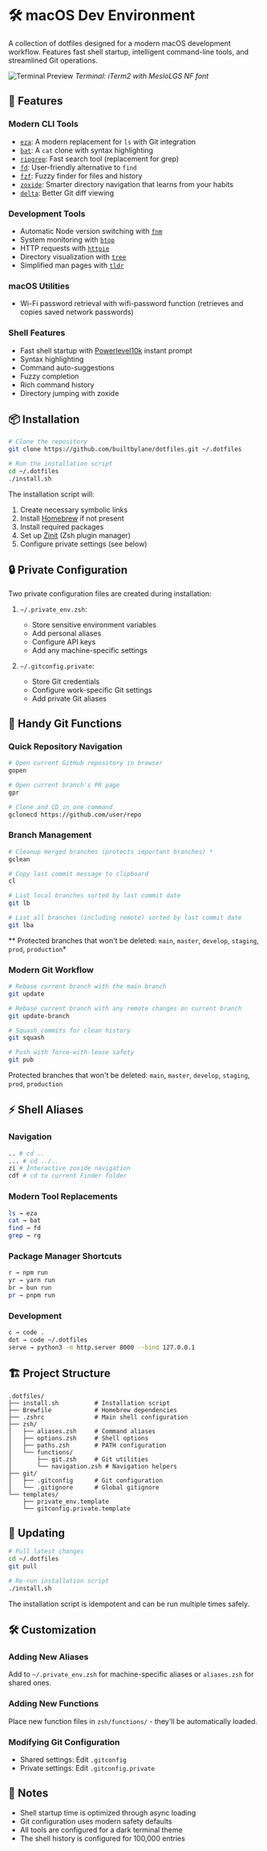 # 🛠️ macOS Dev Environment

A collection of dotfiles designed for a modern macOS development workflow. Features fast shell startup, intelligent command-line tools, and streamlined Git operations.

![Terminal Preview](docs/terminal-preview.png)
*Terminal: iTerm2 with MesloLGS NF font*

## 🚀 Features

### Modern CLI Tools
- [`eza`](https://github.com/eza-community/eza): A modern replacement for `ls` with Git integration
- [`bat`](https://github.com/sharkdp/bat): A `cat` clone with syntax highlighting
- [`ripgrep`](https://github.com/BurntSushi/ripgrep): Fast search tool (replacement for grep)
- [`fd`](https://github.com/sharkdp/fd): User-friendly alternative to `find`
- [`fzf`](https://github.com/junegunn/fzf): Fuzzy finder for files and history
- [`zoxide`](https://github.com/ajeetdsouza/zoxide): Smarter directory navigation that learns from your habits
- [`delta`](https://github.com/dandavison/delta): Better Git diff viewing

### Development Tools
- Automatic Node version switching with [`fnm`](https://github.com/Schniz/fnm)
- System monitoring with [`btop`](https://github.com/aristocratos/btop)
- HTTP requests with [`httpie`](https://github.com/httpie/httpie)
- Directory visualization with [`tree`](http://mama.indstate.edu/users/ice/tree/)
- Simplified man pages with [`tldr`](https://github.com/tldr-pages/tldr)

### macOS Utilities
- Wi-Fi password retrieval with wifi-password function (retrieves and copies saved network passwords)

### Shell Features
- Fast shell startup with [Powerlevel10k](https://github.com/romkatv/powerlevel10k) instant prompt
- Syntax highlighting
- Command auto-suggestions
- Fuzzy completion
- Rich command history
- Directory jumping with zoxide

## 📦 Installation

```bash
# Clone the repository
git clone https://github.com/builtbylane/dotfiles.git ~/.dotfiles

# Run the installation script
cd ~/.dotfiles
./install.sh
```

The installation script will:
1. Create necessary symbolic links
2. Install [Homebrew](https://brew.sh) if not present
3. Install required packages
4. Set up [Zinit](https://github.com/zdharma-continuum/zinit) (Zsh plugin manager)
5. Configure private settings (see below)

## 🔒 Private Configuration

Two private configuration files are created during installation:

1. `~/.private_env.zsh`:
   - Store sensitive environment variables
   - Add personal aliases
   - Configure API keys
   - Add any machine-specific settings

2. `~/.gitconfig.private`:
   - Store Git credentials
   - Configure work-specific Git settings
   - Add private Git aliases

## 🔧 Handy Git Functions

### Quick Repository Navigation
```bash
# Open current GitHub repository in browser
gopen

# Open current branch's PR page
gpr

# Clone and CD in one command
gclonecd https://github.com/user/repo
```

### Branch Management

```bash
# Cleanup merged branches (protects important branches) *
gclean

# Copy last commit message to clipboard
cl

# List local branches sorted by last commit date
git lb

# List all branches (including remote) sorted by last commit date
git lba
```

** Protected branches that won't be deleted: `main`, `master`, `develop`, `staging`, `prod`, `production`*


### Modern Git Workflow
```bash
# Rebase current branch with the main branch
git update

# Rebase current branch with any remote changes on current branch
git update-branch

# Squash commits for clean history
git squash

# Push with force-with-lease safety
git pub
```

Protected branches that won't be deleted: `main`, `master`, `develop`, `staging`, `prod`, `production`

## ⚡️ Shell Aliases

### Navigation
```bash
.. # cd ..
... # cd ../..
zi # Interactive zoxide navigation
cdf # cd to current Finder folder
```

### Modern Tool Replacements
```bash
ls → eza
cat → bat
find → fd
grep → rg
```

### Package Manager Shortcuts
```bash
r → npm run
yr → yarn run
br → bun run
pr → pnpm run
```

### Development
```bash
c → code .
dot → code ~/.dotfiles
serve → python3 -m http.server 8000 --bind 127.0.0.1
```

## 🏗 Project Structure
```
.dotfiles/
├── install.sh          # Installation script
├── Brewfile            # Homebrew dependencies
├── .zshrc              # Main shell configuration
├── zsh/
│   ├── aliases.zsh     # Command aliases
│   ├── options.zsh     # Shell options
│   ├── paths.zsh       # PATH configuration
│   └── functions/
│       ├── git.zsh     # Git utilities
│       └── navigation.zsh # Navigation helpers
├── git/
│   ├── .gitconfig      # Git configuration
│   └── .gitignore      # Global gitignore
└── templates/
    ├── private_env.template
    └── gitconfig.private.template
```

## 🔄 Updating

```bash
# Pull latest changes
cd ~/.dotfiles
git pull

# Re-run installation script
./install.sh
```

The installation script is idempotent and can be run multiple times safely.

## 🛠 Customization

### Adding New Aliases
Add to `~/.private_env.zsh` for machine-specific aliases or `aliases.zsh` for shared ones.

### Adding New Functions
Place new function files in `zsh/functions/` - they'll be automatically loaded.

### Modifying Git Configuration
- Shared settings: Edit `.gitconfig`
- Private settings: Edit `.gitconfig.private`

## 📝 Notes

- Shell startup time is optimized through async loading
- Git configuration uses modern safety defaults
- All tools are configured for a dark terminal theme
- The shell history is configured for 100,000 entries
